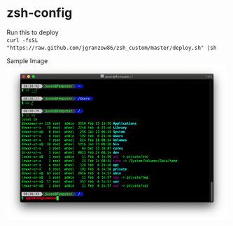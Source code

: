 # zsh-config

Run this to deploy <br />
`curl -fsSL "https://raw.github.com/jgranzow86/zsh_custom/master/deploy.sh" |sh`

Sample Image <br />
![Sample Image](images/sample-20200228.png)